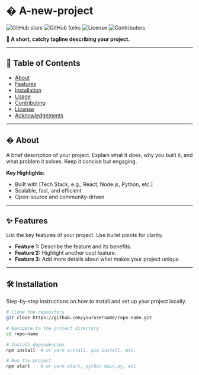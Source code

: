 # � A-new-project


![GitHub stars](https://img.shields.io/github/stars/yourusername/repo-name?style=social)
![GitHub forks](https://img.shields.io/github/forks/yourusername/repo-name?style=social)
![License](https://img.shields.io/github/license/yourusername/repo-name)
![Contributors](https://img.shields.io/github/contributors/yourusername/repo-name)

**🚀 A short, catchy tagline describing your project.**

---

## 📜 Table of Contents
- [About](#about)
- [Features](#features)
- [Installation](#installation)
- [Usage](#usage)
- [Contributing](#contributing)
- [License](#license)
- [Acknowledgements](#acknowledgements)

---

## � About
A brief description of your project. Explain what it does, why you built it, and what problem it solves. Keep it concise but engaging.

**Key Highlights:**
- Built with [Tech Stack, e.g., React, Node.js, Python, etc.]
- Scalable, fast, and efficient
- Open-source and community-driven

---

## ✨ Features
List the key features of your project. Use bullet points for clarity.

- **Feature 1:** Describe the feature and its benefits.
- **Feature 2:** Highlight another cool feature.
- **Feature 3:** Add more details about what makes your project unique.

---

## 🛠️ Installation
Step-by-step instructions on how to install and set up your project locally.

```bash
# Clone the repository
git clone https://github.com/yourusername/repo-name.git

# Navigate to the project directory
cd repo-name

# Install dependencies
npm install  # or yarn install, pip install, etc.

# Run the project
npm start    # or yarn start, python main.py, etc.

